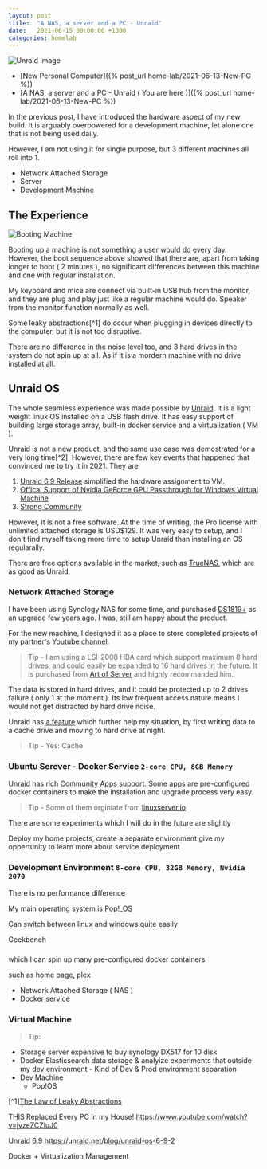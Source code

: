 ```yaml
---
layout: post
title:  "A NAS, a server and a PC - Unraid"
date:   2021-06-15 00:00:00 +1300
categories: homelab
---
```


![Unraid Image]()

- [New Personal Computer]({% post_url home-lab/2021-06-13-New-PC %})
- [A NAS, a server and a PC - Unraid ( You are here )]({% post_url home-lab/2021-06-13-New-PC %})

In the previous post, I have introduced the hardware aspect of my new build. It is arguably overpowered for a development machine, let alone one that is not being used daily. 

However, I am not using it for single purpose, but 3 different machines all roll into 1.

- Network Attached Storage
- Server
- Development Machine

## The Experience 

![Booting Machine]()

Booting up a machine is not something a user would do every day. However, the boot sequence above showed that there are, apart from taking longer to boot ( 2 minutes ), no significant differences between this machine and one with regular installation.

My keyboard and mice are connect via built-in USB hub from the monitor, and they are plug and play just like a regular machine would do. Speaker from the monitor function normally as well.

Some leaky abstractions[^1] do occur when plugging in devices directly to the computer, but it is not too disruptive. 

There are no difference in the noise level too, and 3 hard drives in the system do not spin up at all. As if it is a mordern machine with no drive installed at all.

## Unraid OS

The whole seamless experience was made possible by [Unraid](https://unraid.net/). It is a light weight linux OS installed on a USB flash drive. It has easy support of building large storage array, built-in docker service and a virtualization ( VM ).

Unraid is not a new product, and the same use case was demostrated for a very long time[^2]. However, there are few key events that happened that convinced me to try it in 2021. They are

1. [Unraid 6.9 Release](https://unraid.net/blog/unraid-6-9-stable) simplified the hardware assignment to VM.
1. [Offical Support of Nvidia GeForce GPU Passthrough for Windows Virtual Machine](https://nvidia.custhelp.com/app/answers/detail/a_id/5173)
1. [Strong Community](https://www.youtube.com/channel/UCZDfnUn74N0WeAPvMqTOrtA)

However, it is not a free software. At the time of writing, the Pro license with unlimited attached storage is USD$129. It was very easy to setup, and I don't find myself taking more time to setup Unraid than installing an OS regularally. 

There are free options available in the market, such as [TrueNAS](https://www.truenas.com/), which are as good as Unraid.

### Network Attached Storage

I have been using Synology NAS for some time, and purchased [DS1819+](https://www.synology.com/en-us/company/news/article/PR_DS1819p) as an upgrade few years ago. I was, still am happy about the product.

For the new machine, I designed it as a place to store completed projects of my partner's [Youtube channel](https://www.youtube.com/c/LilyLamChannel/featured).

> Tip - I am using a LSI-2008 HBA card which support maximum 8 hard drives, and could easily be expanded to 16 hard drives in the future. It is purchased from [Art of Server](https://www.youtube.com/channel/UCKHE9DEep52XlmwLbZUKvyw) and highly recommanded him.

The data is stored in hard drives, and it could be protected up to 2 drives failure ( only 1 at the moment ). Its low frequent access nature means I would not get distracted by hard drive noise.

Unraid has [a feature](https://youtu.be/jgRSr7yBZfs) which further help my situation, by first writing data to a cache drive and moving to hard drive at night.

> Tip - Yes: Cache

### Ubuntu Serever - Docker Service `2-core CPU, 8GB Memory`

Unraid has rich [Community Apps](https://unraid.net/community/apps) support. Some apps are pre-configured docker containers to make the installation and upgrade process very easy.

> Tip - Some of them orginiate from [linuxserver.io](https://www.linuxserver.io/)

There are some experiments which I will do in the future are slightly 

Deploy my home projects, create a separate environment
give my oppertunity to learn more about service deployment 

### Development Environment `8-core CPU, 32GB Memory, Nvidia 2070` 

There is no performance difference

My main operating system is [Pop!_OS](https://pop.system76.com/)

Can switch between linux and windows quite easily 

Geekbench





### 

which I can spin up many pre-configured docker containers 

such as home page, plex



- Network Attached Storage ( NAS )
- Docker service

### Virtual Machine

> Tip: 



* Storage server
    expensive to buy synology DX517 for 10 disk
* Docker 
    Elasticsearch data storage & analyize
    experiments that outside my dev environment 
        - Kind of Dev & Prod environment separation  
* Dev Machine
    - Pop!OS


[^1][The Law of Leaky Abstractions](https://www.joelonsoftware.com/2002/11/11/the-law-of-leaky-abstractions/)

THIS Replaced Every PC in my House!
https://www.youtube.com/watch?v=jvzeZCZluJ0

Unraid 6.9
https://unraid.net/blog/unraid-os-6-9-2

Docker + Virtualization Management 

